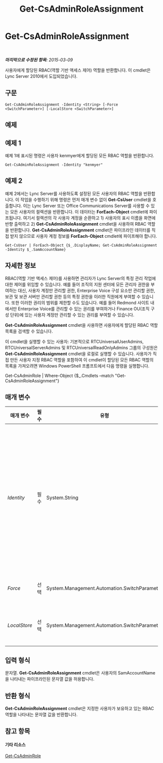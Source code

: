 ﻿---
title: Get-CsAdminRoleAssignment
TOCTitle: Get-CsAdminRoleAssignment
ms:assetid: 61374f9b-e85a-4866-91f2-037a862ba0d6
ms:mtpsurl: https://technet.microsoft.com/ko-kr/library/Gg398434(v=OCS.15)
ms:contentKeyID: 49303802
ms.date: 08/24/2015
mtps_version: v=OCS.15
ms.translationtype: HT
---

# Get-CsAdminRoleAssignment

 

_**마지막으로 수정된 항목:** 2015-03-09_

사용자에게 할당된 RBAC(역할 기반 액세스 제어) 역할을 반환합니다. 이 cmdlet은 Lync Server 2010에서 도입되었습니다.

## 구문

    Get-CsAdminRoleAssignment -Identity <String> [-Force <SwitchParameter>] [-LocalStore <SwitchParameter>]

## 예제

## 예제 1

예제 1에 표시된 명령은 사용자 kenmyer에게 할당된 모든 RBAC 역할을 반환합니다.

    Get-CsAdminRoleAssignment -Identity "kenmyer"

## 예제 2

예제 2에서는 Lync Server를 사용하도록 설정된 모든 사용자의 RBAC 역할을 반환합니다. 이 작업을 수행하기 위해 명령은 먼저 매개 변수 없이 **Get-CsUser** cmdlet을 호출합니다. 이는 Lync Server 또는 Office Communications Server를 사용할 수 있는 모든 사용자의 컬렉션을 반환합니다. 이 데이터는 **ForEach-Object** cmdlet에 파이프됩니다. 여기서 컬렉션의 각 사용자 계정을 순환하고 1) 사용자의 표시 이름을 화면에 반향 출력하고 2) **Get-CsAdminRoleAssignment** cmdlet을 사용하여 RBAC 역할을 반환합니다. **Get-CsAdminRoleAssignment** cmdlet은 파이프라인 데이터를 직접 받지 않으므로 사용자 계정 정보를 **ForEach-Object** cmdlet에 파이프해야 합니다.

    Get-CsUser | ForEach-Object {$_.DisplayName; Get-CsAdminRoleAssignment -Identity $_.SamAccountName}

## 자세한 정보

RBAC(역할 기반 액세스 제어)를 사용하면 관리자가 Lync Server의 특정 관리 작업에 대한 제어를 위임할 수 있습니다. 예를 들어 조직의 지원 센터에 모든 관리자 권한을 부여하는 대신, 사용자 계정만 관리할 권한, Enterprise Voice 구성 요소만 관리할 권한, 보관 및 보관 서버만 관리할 권한 등의 특정 권한을 이러한 직원에게 부여할 수 있습니다. 또한 이러한 권리의 범위를 제한할 수도 있습니다. 예를 들어 Redmond 사이트 내에서만 Enterprise Voice를 관리할 수 있는 권리를 부여하거나 Finance OU(조직 구성 단위)에 있는 사용자 계정만 관리할 수 있는 권리를 부여할 수 있습니다.

**Get-CsAdminRoleAssignment** cmdlet을 사용하면 사용자에게 할당된 RBAC 역할 목록을 검색할 수 있습니다.

이 cmdlet을 실행할 수 있는 사용자: 기본적으로 RTCUniversalUserAdmins, RTCUniversalServerAdmins 및 RTCUniversalReadOnlyAdmins 그룹의 구성원은 **Get-CsAdminRoleAssignment** cmdlet을 로컬로 실행할 수 있습니다. 사용자가 직접 만든 사용자 지정 RBAC 역할을 포함하여 이 cmdlet이 할당된 모든 RBAC 역할의 목록을 가져오려면 Windows PowerShell 프롬프트에서 다음 명령을 실행합니다.

Get-CsAdminRole | Where-Object {$\_.Cmdlets –match "Get-CsAdminRoleAssignment"}

## 매개 변수


<table>
<colgroup>
<col style="width: 25%" />
<col style="width: 25%" />
<col style="width: 25%" />
<col style="width: 25%" />
</colgroup>
<thead>
<tr class="header">
<th>매개 변수</th>
<th>필수</th>
<th>유형</th>
<th>설명</th>
</tr>
</thead>
<tbody>
<tr class="odd">
<td><p><em>Identity</em></p></td>
<td><p>필수</p></td>
<td><p>System.String</p></td>
<td><p>RBAC 역할을 반환할 사용자의 SamAccountName입니다. 다음과 유사한 명령을 사용하여 사용자의 SamAccountName을 검색할 수 있습니다.</p>
<p>Get-CsUser &quot;Ken Myer&quot; | Select-Object SamAccountName</p>
<p>사용자 ID를 지정할 때는 SamAccountName을 사용해야 합니다. Active Directory 표시 이름이나 사용자의 SIP 주소와 같이 ID를 지정할 때 일반적으로 사용되는 다른 값은 <strong>Get-CsAdminRoleAssignment</strong>에 사용할 수 없습니다.</p></td>
</tr>
<tr class="even">
<td><p><em>Force</em></p></td>
<td><p>선택</p></td>
<td><p>System.Management.Automation.SwitchParameter</p></td>
<td><p>명령을 실행할 때 발생할 수 있는 심각하지 않은 오류 메시지를 표시하지 않습니다.</p></td>
</tr>
<tr class="odd">
<td><p><em>LocalStore</em></p></td>
<td><p>선택</p></td>
<td><p>System.Management.Automation.SwitchParameter</p></td>
<td><p>중앙 관리 저장소 자체가 아니라 중앙 관리 저장소의 로컬 복제본에서 RBAC 역할 할당 데이터를 검색합니다.</p></td>
</tr>
</tbody>
</table>


## 입력 형식

문자열. **Get-CsAdminRoleAssignment** cmdlet은 사용자의 SamAccountName을 나타내는 파이프라인된 문자열 값을 허용합니다.

## 반환 형식

**Get-CsAdminRoleAssignment** cmdlet은 지정한 사용자가 보유하고 있는 RBAC 역할을 나타내는 문자열 값을 반환합니다.

## 참고 항목

#### 기타 리소스

[Get-CsAdminRole](get-csadminrole.md)


